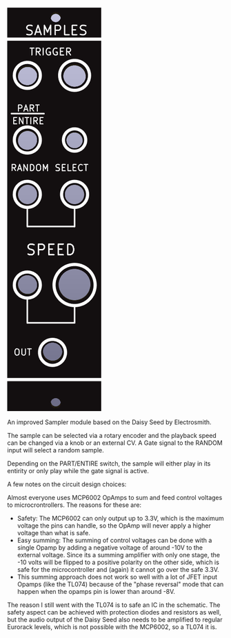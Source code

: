 ![](https://raw.githubusercontent.com/Fihdi/Eurorack/refs/heads/main/SimpleSampler/SamplesFront.png)

An improved Sampler module based on the Daisy Seed by Electrosmith.

The sample can be selected via a rotary encoder and the playback speed can be changed via a knob or an external CV. A Gate signal to the RANDOM input will select a random sample.

Depending on the PART/ENTIRE switch, the sample will either play in its entirity or only play while the gate signal is active.

A few notes on the circuit design choices:

Almost everyone uses MCP6002 OpAmps to sum and feed control voltages to microcrontrollers. The reasons for these are:

- Safety: The MCP6002 can only output up to 3.3V, which is the maximum voltage the pins can handle, so the OpAmp will never apply a higher voltage than what is safe.
- Easy summing: The summing of control voltages can be done with a single Opamp by adding a negative voltage of around -10V to the external voltage. Since its a summing amplifier with only one stage, the -10 volts will be flipped to a positive polarity on the other side, which is safe for the microcontroller and (again) it cannot go over the safe 3.3V.
- This summing approach does not work so well with a lot of JFET input Opamps (like the TL074) because of the "phase reversal" mode that can happen when the opamps pin is lower than around -8V.

The reason I still went with the TL074 is to safe an IC in the schematic. The safety aspect can be achieved with protection diodes and resistors as well, but the audio output of the Daisy Seed also needs to be amplified to regular Eurorack levels, which is not possible with the MCP6002, so a TL074 it is. 
